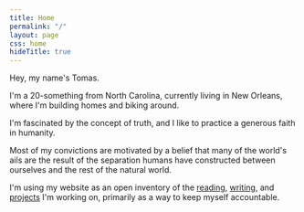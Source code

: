 ```yaml
---
title: Home
permalink: "/"
layout: page
css: home
hideTitle: true
---
```


Hey, my name's Tomas.

I'm a 20-something from North Carolina, currently living in New Orleans, where I'm building homes and biking around.

I'm fascinated by the concept of truth, and I like to practice a generous faith in humanity.

Most of my convictions are motivated by a belief that many of the world's ails are the result of the separation humans have constructed between ourselves and the rest of the natural world.

I'm using my website as an open inventory of the [reading](/reading), [writing](/writing), and [projects](/projects) I'm working on, primarily as a way to keep myself accountable.